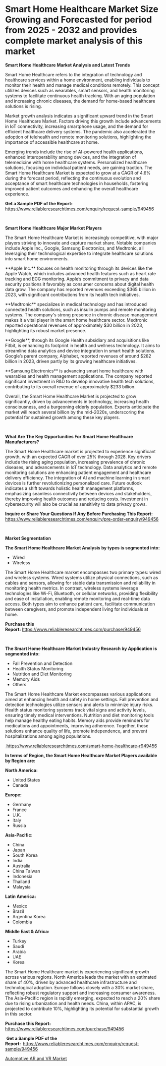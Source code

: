 <p><h1>Smart Home Healthcare Market Size Growing and Forecasted for period from 2025 - 2032 and provides complete market analysis of this market</h1></p><p><strong>Smart Home Healthcare Market Analysis and Latest Trends</strong></p>
<p><p>Smart Home Healthcare refers to the integration of technology and healthcare services within a home environment, enabling individuals to monitor their health and manage medical conditions remotely. This concept utilizes devices such as wearables, smart sensors, and health monitoring systems to facilitate continuous health tracking. With an aging population and increasing chronic diseases, the demand for home-based healthcare solutions is rising.</p><p>Market growth analysis indicates a significant upward trend in the Smart Home Healthcare Market. Factors driving this growth include advancements in IoT connectivity, increasing smartphone usage, and the demand for efficient healthcare delivery systems. The pandemic also accelerated the adoption of telehealth and remote monitoring solutions, highlighting the importance of accessible healthcare at home.</p><p>Emerging trends include the rise of AI-powered health applications, enhanced interoperability among devices, and the integration of telemedicine with home healthcare systems. Personalized healthcare solutions, focusing on individual patient needs, are gaining traction. The Smart Home Healthcare Market is expected to grow at a CAGR of 4.6% during the forecast period, reflecting the continuous evolution and acceptance of smart healthcare technologies in households, fostering improved patient outcomes and enhancing the overall healthcare experience.</p></p>
<p><strong>Get a Sample PDF of the Report:&nbsp;</strong> <a href="https://www.reliableresearchtimes.com/enquiry/request-sample/949456?utm_campaign=2464&utm_medium=2&utm_source=Github&utm_content=ia&utm_term=06032025&utm_id=smart-home-healthcare">https://www.reliableresearchtimes.com/enquiry/request-sample/949456</a></p>
<p>&nbsp;</p>
<p><strong>Smart Home Healthcare Major Market Players</strong></p>
<p><p>The Smart Home Healthcare Market is increasingly competitive, with major players striving to innovate and capture market share. Notable companies include Apple Inc., Google, Samsung Electronics, and Medtronic, all leveraging their technological expertise to integrate healthcare solutions into smart home environments.</p><p>**Apple Inc.** focuses on health monitoring through its devices like the Apple Watch, which includes advanced health features such as heart rate tracking and ECG monitoring. Apple’s commitment to privacy and data security positions it favorably as consumer concerns about digital health data grow. The company has reported revenues exceeding $365 billion in 2023, with significant contributions from its health tech initiatives.</p><p>**Medtronic** specializes in medical technology and has introduced connected health solutions, such as insulin pumps and remote monitoring systems. The company's strong presence in chronic disease management makes it a vital player in the smart home healthcare sector. Medtronic reported operational revenues of approximately $30 billion in 2023, highlighting its robust market presence.</p><p>**Google**, through its Google Health subsidiary and acquisitions like Fitbit, is enhancing its footprint in health and wellness technology. It aims to streamline data analytics and device integration in smart health solutions. Google’s parent company, Alphabet, reported revenues of around $282 billion in 2023, driven partly by its growing healthcare initiatives.</p><p>**Samsung Electronics** is advancing smart home healthcare with wearables and health management applications. The company reported significant investment in R&D to develop innovative health tech solutions, contributing to its overall revenue of approximately $233 billion.</p><p>Overall, the Smart Home Healthcare Market is projected to grow significantly, driven by advancements in technology, increasing health consciousness, and a burgeoning elderly population. Experts anticipate the market will reach several billion by the mid-2020s, underscoring the potential for sustained growth among these key players.</p></p>
<p>&nbsp;</p>
<p><strong>What Are The Key Opportunities For Smart Home Healthcare Manufacturers?</strong></p>
<p><p>The Smart Home Healthcare market is projected to experience significant growth, with an expected CAGR of over 25% through 2028. Key drivers include the rising aging population, increasing prevalence of chronic diseases, and advancements in IoT technology. Data analytics and remote monitoring solutions are enhancing patient engagement and healthcare delivery efficiency. The integration of AI and machine learning in smart devices is further revolutionizing personalized care. Future outlook indicates a shift towards holistic health management platforms, emphasizing seamless connectivity between devices and stakeholders, thereby improving health outcomes and reducing costs. Investment in cybersecurity will also be crucial as sensitivity to data privacy grows.</p></p>
<p><strong>Inquire or Share Your Questions If Any Before Purchasing This Report:</strong> <a href="https://www.reliableresearchtimes.com/enquiry/pre-order-enquiry/949456?utm_campaign=2464&utm_medium=2&utm_source=Github&utm_content=ia&utm_term=06032025&utm_id=smart-home-healthcare">https://www.reliableresearchtimes.com/enquiry/pre-order-enquiry/949456</a></p>
<p>&nbsp;</p>
<p><strong>Market Segmentation</strong></p>
<p><strong>The Smart Home Healthcare Market Analysis by types is segmented into:</strong></p>
<p><ul><li>Wired</li><li>Wireless</li></ul></p>
<p><p>The Smart Home Healthcare market encompasses two primary types: wired and wireless systems. Wired systems utilize physical connections, such as cables and sensors, allowing for stable data transmission and reliability in monitoring health metrics. In contrast, wireless systems leverage technologies like Wi-Fi, Bluetooth, or cellular networks, providing flexibility and ease of installation, enabling remote monitoring and real-time data access. Both types aim to enhance patient care, facilitate communication between caregivers, and promote independent living for individuals at home.</p></p>
<p><strong>Purchase this Report:&nbsp;</strong><a href="https://www.reliableresearchtimes.com/purchase/949456?utm_campaign=2464&utm_medium=2&utm_source=Github&utm_content=ia&utm_term=06032025&utm_id=smart-home-healthcare">https://www.reliableresearchtimes.com/purchase/949456</a></p>
<p>&nbsp;</p>
<p><strong>The Smart Home Healthcare Market Industry Research by Application is segmented into:</strong></p>
<p><ul><li>Fall Prevention and Detection</li><li>Health Status Monitoring</li><li>Nutrition and Diet Monitoring</li><li>Memory Aids</li><li>Others</li></ul></p>
<p><p>The Smart Home Healthcare Market encompasses various applications aimed at enhancing health and safety in home settings. Fall prevention and detection technologies utilize sensors and alerts to minimize injury risks. Health status monitoring systems track vital signs and activity levels, ensuring timely medical interventions. Nutrition and diet monitoring tools help manage healthy eating habits. Memory aids provide reminders for medications and appointments, improving adherence. Together, these solutions enhance quality of life, promote independence, and prevent hospitalizations among aging populations.</p></p>
<p><a href="https://www.reliableresearchtimes.com/smart-home-healthcare-r949456?utm_campaign=2464&utm_medium=2&utm_source=Github&utm_content=ia&utm_term=06032025&utm_id=smart-home-healthcare">&nbsp;https://www.reliableresearchtimes.com/smart-home-healthcare-r949456</a></p>
<p><strong>In terms of Region, the Smart Home Healthcare Market Players available by Region are:</strong></p>
<p>
    <p> <strong> North America: </strong>
        <ul>
            <li>United States</li>
            <li>Canada</li>
        </ul>
        </p> 
    <p> <strong> Europe: </strong>
        <ul>
            <li>Germany</li>
            <li>France</li>
            <li>U.K.</li>
            <li>Italy</li>
            <li>Russia</li>
        </ul>
        </p> 
    <p> <strong> Asia-Pacific: </strong>
        <ul>
            <li>China</li>
            <li>Japan</li>
            <li>South Korea</li>
            <li>India</li>
            <li>Australia</li>
            <li>China Taiwan</li>
            <li>Indonesia</li>
            <li>Thailand</li>
            <li>Malaysia</li>
        </ul>
        </p> 
    <p> <strong> Latin America: </strong>
        <ul>
            <li>Mexico</li>
            <li>Brazil</li>
            <li>Argentina Korea</li>
            <li>Colombia</li>
        </ul>
        </p> 
    <p> <strong> Middle East & Africa: </strong>
        <ul>
            <li>Turkey</li>
            <li>Saudi</li>
            <li>Arabia</li>
            <li>UAE</li>
            <li>Korea</li>
        </ul>
    </p>
    </p>
<p><p>The Smart Home Healthcare market is experiencing significant growth across various regions. North America leads the market with an estimated share of 40%, driven by advanced healthcare infrastructure and technological adoption. Europe follows closely with a 30% market share, reflecting robust regulatory support and increasing consumer awareness. The Asia-Pacific region is rapidly emerging, expected to reach a 20% share due to rising urbanization and health needs. China, within APAC, is projected to contribute 10%, highlighting its potential for substantial growth in this sector.</p></p>
<p><strong>Purchase this Report: </strong><a href="https://www.reliableresearchtimes.com/purchase/949456?utm_campaign=2464&utm_medium=2&utm_source=Github&utm_content=ia&utm_term=06032025&utm_id=smart-home-healthcare">https://www.reliableresearchtimes.com/purchase/949456</a></p>
<p>&nbsp;<strong>Get a Sample PDF of the Report:&nbsp;&nbsp;</strong><a href="https://www.reliableresearchtimes.com/enquiry/request-sample/949456?utm_campaign=2464&utm_medium=2&utm_source=Github&utm_content=ia&utm_term=06032025&utm_id=smart-home-healthcare">https://www.reliableresearchtimes.com/enquiry/request-sample/949456</a></p>
<p><strong></strong></p>
<p><p><a href="https://github.com/chungwimbu4/Market-Research-Report-List-1/blob/main/automotive-ar-and-vr-market.md?utm_campaign=2464&utm_medium=2&utm_source=Github&utm_content=ia&utm_term=06032025&utm_id=smart-home-healthcare">Automotive AR and VR Market</a></p></p>